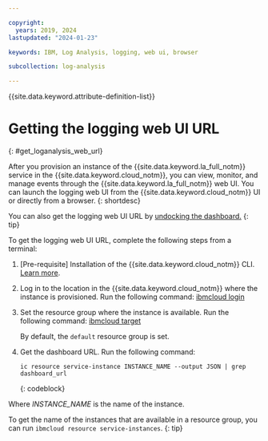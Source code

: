 ```yaml
---

copyright:
  years: 2019, 2024
lastupdated: "2024-01-23"

keywords: IBM, Log Analysis, logging, web ui, browser

subcollection: log-analysis

---
```


{{site.data.keyword.attribute-definition-list}}

# Getting the logging web UI URL
{: #get_loganalysis_web_url}

After you provision an instance of the {{site.data.keyword.la_full_notm}} service in the {{site.data.keyword.cloud_notm}}, you can view, monitor, and manage events through the {{site.data.keyword.la_full_notm}} web UI. You can launch the logging web UI from the {{site.data.keyword.cloud_notm}} UI or directly from a browser.
{: shortdesc}

You can also get the logging web UI URL by [undocking the dashboard.](/docs/log-analysis?topic=log-analysis-undock)
{: tip}

To get the logging web UI URL, complete the following steps from a terminal:

1. [Pre-requisite] Installation of the {{site.data.keyword.cloud_notm}} CLI. [Learn more](/docs/cli?topic=cli-getting-started).

2. Log in to the location in the {{site.data.keyword.cloud_notm}} where the instance is provisioned. Run the following command: [ibmcloud login](/docs/cli?topic=cli-ibmcloud_cli#ibmcloud_login)

3. Set the resource group where the instance is available. Run the following command: [ibmcloud target](/docs/cli?topic=cli-ibmcloud_cli#ibmcloud_target)

    By default, the `default` resource group is set.

4. Get the dashboard URL. Run the following command:

    ```text
    ic resource service-instance INSTANCE_NAME --output JSON | grep dashboard_url
    ```
    {: codeblock}

Where *INSTANCE_NAME* is the name of the instance.

To get the name of the instances that are available in a resource group, you can run `ibmcloud resource service-instances`.
{: tip}
